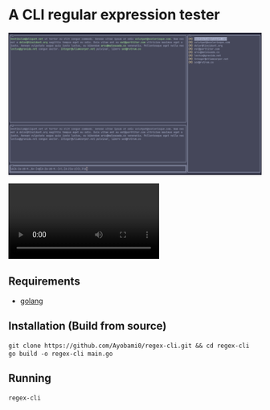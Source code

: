 # A CLI regular expression tester

![Usage](./screenshots/display.png)

![Playback](./screenshots/video.mp4)

## Requirements
- [golang](https://go.dev/)

## Installation (Build from source)
```
git clone https://github.com/Ayobami0/regex-cli.git && cd regex-cli
go build -o regex-cli main.go
```

## Running
`regex-cli`

